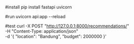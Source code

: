 #install
pip install fastapi uvicorn

#run
uvicorn api:app --reload



#test
curl -X POST "http://127.0.0.1:8000/recommendations/" \
-H "Content-Type: application/json" \
-d '{
    "location": "Bandung",
    "budget": 2000000
}'
